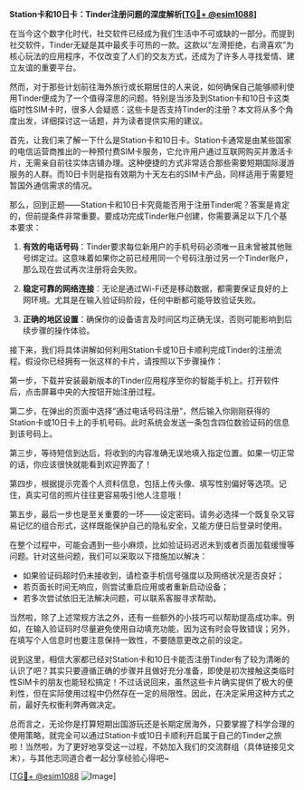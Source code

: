 **Station卡和10日卡：Tinder注册问题的深度解析[[TG💪+ @esim1088](https://t.me/s/esim1088)]**

在当今这个数字化时代，社交软件已经成为我们生活中不可或缺的一部分。而提到社交软件，Tinder无疑是其中最炙手可热的一款。这款以“左滑拒绝，右滑喜欢”为核心玩法的应用程序，不仅改变了人们的交友方式，还成为了许多人寻找爱情、建立友谊的重要平台。

然而，对于那些计划前往海外旅行或长期居住的人来说，如何确保自己能够顺利使用Tinder便成为了一个值得深思的问题。特别是当涉及到Station卡和10日卡这类临时性SIM卡时，很多人会疑惑：这些卡是否支持Tinder的注册？本文将从多个角度出发，详细探讨这一话题，并为读者提供实用的建议。

首先，让我们来了解一下什么是Station卡和10日卡。Station卡通常是由某些国家的电信运营商推出的一种预付费SIM卡服务，它允许用户通过互联网购买并激活卡片，无需亲自前往实体店铺办理。这种便捷的方式非常适合那些需要短期国际漫游服务的人群。而10日卡则是指有效期为十天左右的SIM卡产品，同样适用于需要短暂国外通信需求的情况。

那么，回到正题——Station卡和10日卡究竟能否用于注册Tinder呢？答案是肯定的，但前提条件非常重要。要成功完成Tinder账户创建，你需要满足以下几个基本要求：

1. **有效的电话号码**：Tinder要求每位新用户的手机号码必须唯一且未曾被其他账号绑定过。这意味着如果你之前已经用同一个号码注册过另一个Tinder账户，那么现在尝试再次注册将会失败。
   
2. **稳定可靠的网络连接**：无论是通过Wi-Fi还是移动数据，都需要保证良好的上网环境。尤其是在输入验证码阶段，任何中断都可能导致验证失败。

3. **正确的地区设置**：确保你的设备语言及时间区均正确无误，否则可能影响到后续步骤的操作体验。

接下来，我们将具体讲解如何利用Station卡或10日卡顺利完成Tinder的注册流程。假设你已经拥有一张这样的卡片，请按照以下步骤操作：

第一步，下载并安装最新版本的Tinder应用程序至你的智能手机上。打开软件后，点击屏幕中央的大按钮开始注册过程。

第二步，在弹出的页面中选择“通过电话号码注册”，然后输入你刚刚获得的Station卡或10日卡上的手机号码。此时系统会发送一条包含四位数验证码的信息到该号码上。

第三步，等待短信到达后，将收到的内容准确无误地填入指定位置。如果一切正常的话，你应该很快就能看到欢迎界面了！

第四步，根据提示完善个人资料信息，包括上传头像、填写性别偏好等选项。记住，真实可信的照片往往更容易吸引他人注意哦！

第五步，最后一步也是至关重要的一环——设定密码。请务必选择一个既复杂又容易记忆的组合形式，这样既能保护自己的隐私安全，又能方便日后登录时使用。

在整个过程中，可能会遇到一些小麻烦，比如验证码迟迟未到或者页面加载缓慢等问题。针对这些问题，我们可以采取以下措施加以解决：

- 如果验证码超时仍未接收到，请检查手机信号强度以及网络状况是否良好；
- 若页面长时间无响应，则尝试重启应用或者重新启动设备；
- 若多次尝试依旧无法解决问题，可以联系客服寻求帮助。

当然啦，除了上述常规方法之外，还有一些额外的小技巧可以帮助提高成功率。例如，在输入验证码时尽量避免使用自动填充功能，因为这有时会导致错误；另外，在填写个人信息时也要注意保持一致性，不要随意更改之前的设定。

说到这里，相信大家都已经对Station卡和10日卡能否注册Tinder有了较为清晰的认识了吧？其实只要遵循正确的步骤并且做好充分准备，即使是初次接触这类临时性SIM卡的朋友也能轻松搞定！不过话说回来，虽然这些卡片确实提供了极大的便利性，但在实际使用过程中仍然存在一定的局限性。因此，在决定采用这种方式之前，最好先权衡利弊再做决定。

总而言之，无论你是打算短期出国游玩还是长期定居海外，只要掌握了科学合理的使用策略，就完全可以通过Station卡或10日卡顺利开启属于自己的Tinder之旅啦！当然啦，为了更好地享受这一过程，不妨加入我们的交流群组（具体链接见文末），与其他志同道合者一起分享经验心得吧~

[[TG💪+ @esim1088](https://t.me/s/esim1088) ![Image](https://i.postimg.cc/4NQfJmqS/Snipaste-2025-05-13-00-14-12.png)]